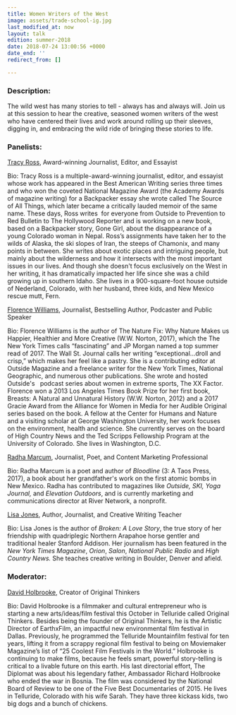 ```yaml
---
title: Women Writers of the West
image: assets/trade-school-ig.jpg
last_modified_at: now
layout: talk
edition: summer-2018
date: 2018-07-24 13:00:56 +0000
date_end: ''
redirect_from: []

---
```

### Description: 

The wild west has many stories to tell - always has and always will. Join us at this session to hear the creative, seasoned women writers of the west who have centered their lives and work around rolling up their sleeves, digging in, and embracing the wild ride of bringing these stories to life.  

### Panelists:

[Tracy Ross](http://www.simonandschuster.com/authors/Tracy-Ross/67063419), Award-winning Journalist, Editor, and Essayist

Bio: Tracy Ross is a multiple-award-winning journalist, editor, and essayist whose work has appeared in the Best American Writing series three times and who won the coveted National Magazine Award (the Academy Awards of magazine writing) for a Backpacker essay she wrote called The Source of All Things, which later became a critically lauded memoir of the same name. These days, Ross writes  for everyone from Outside to Prevention to Red Bulletin to The Hollywood Reporter and is working on a new book, based on a Backpacker story, Gone Girl, about the disappearance of a young Colorado woman in Nepal. Ross’s assignments have taken her to the wilds of Alaska, the ski slopes of Iran, the steeps of Chamonix, and many points in between. She writes about exotic places and intriguing people, but mainly about the wilderness and how it intersects with the most important issues in our lives. And though she doesn't focus exclusively on the West in her writing, it has dramatically impacted her life since she was a child growing up in southern Idaho. She lives in a 900-square-foot house outside of Nederland, Colorado, with her husband, three kids, and New Mexico rescue mutt, Fern. 

[Florence Williams](http://www.florencewilliams.com/about/), Journalist, Bestselling Author, Podcaster and Public Speaker

Bio: Florence Williams is the author of The Nature Fix: Why Nature Makes us Happier, Healthier and More Creative (W.W. Norton, 2017), which the The New York Times calls “fascinating” and JP Morgan named a top summer read of 2017. The Wall St. Journal calls her writing “exceptional...droll and crisp,” which makes her feel like a pastry. She is a contributing editor at Outside Magazine and a freelance writer for the New York Times, National Geographic, and numerous other publications. She wrote and hosted Outside's   podcast series about women in extreme sports, The XX Factor. Florence won a 2013 Los Angeles Times Book Prize for her first book, Breasts: A Natural and Unnatural History (W.W. Norton, 2012) and a 2017 Gracie Award from the Alliance for Women in Media for her Audible Original series based on the book. A fellow at the Center for Humans and Nature and a visiting scholar at George Washington University, her work focuses on the environment, health and science. She currently serves on the board of High Country News and the Ted Scripps Fellowship Program at the University of Colorado. She lives in Washington, D.C.

[Radha Marcum](http://radhamarcum.com/), Journalist, Poet, and Content Marketing Professional

Bio: Radha Marcum is a poet and author of _Bloodline_ (3: A Taos Press, 2017), a book about her grandfather's work on the first atomic bombs in New Mexico. Radha has contributed to magazines like _Outside, SKI, Yoga Journal,_ and _Elevation Outdoors_, and is currently marketing and communications director at River Network, a nonprofit.

[Lisa Jones](https://www.lisajonesteaches.com/), Author, Journalist, and Creative Writing Teacher

Bio: Lisa Jones is the author of _Broken: A Love Story_, the true story of her friendship with quadriplegic Northern Arapahoe horse gentler and traditional healer Stanford Addison. Her journalism has been featured in the _New York Times Magazine_, _Orion_, _Salon_, _National Public Radio_ and _High Country News._ She teaches creative writing in Boulder, Denver and afield.

### Moderator:

[David Holbrooke](https://www.telluride.com/festivals-and-events/original-thinkers-festival), Creator of Original Thinkers

Bio: David Holbrooke is a filmmaker and cultural entrepreneur who is starting a new arts/ideas/film festival this October in Telluride called Original Thinkers. Besides being the founder of Original Thinkers, he is the Artistic Director of EarthxFilm, an impactful new environmental film festival in Dallas. Previously, he programmed the Telluride Mountainfilm festival for ten years, lifting it from a scrappy regional film festival to being on Moviemaker Magazine’s list of “25 Coolest Film Festivals in the World.” Holbrooke is continuing to make films, because he feels smart, powerful story-telling is critical to a livable future on this earth. His last directorial effort, The Diplomat was about his legendary father, Ambassador Richard Holbrooke who ended the war in Bosnia. The film was considered by the National Board of Review to be one of the Five Best Documentaries of 2015. He lives in Telluride, Colorado with his wife Sarah. They have three kickass kids, two big dogs and a bunch of chickens.